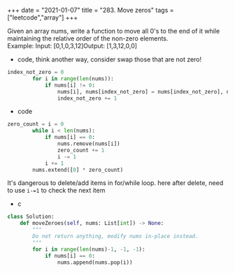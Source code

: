 +++
date = "2021-01-07"
title = "283. Move zeros"
tags = ["leetcode","array"]
+++


Given an array nums, write a function to move all 0's to the end of it while maintaining the relative order of the non-zero elements.  
Example:
Input: [0,1,0,3,12]Output: [1,3,12,0,0]

- code, think another way, consider swap those that are not zero!
```python
index_not_zero = 0
        for i in range(len(nums)):
            if nums[i] != 0:
                nums[i], nums[index_not_zero] = nums[index_not_zero], nums[i]
                index_not_zero += 1
```
- code
```python
zero_count = i = 0
        while i < len(nums):
            if nums[i] == 0:
                nums.remove(nums[i])
                zero_count += 1
                i -= 1
            i += 1
        nums.extend([0] * zero_count)
```
It's dangerous to delete/add items in for/while loop. here after delete, need to use `i-=1` to check the next item
- c
```python
class Solution:
    def moveZeroes(self, nums: List[int]) -> None:
        """
        Do not return anything, modify nums in-place instead.
        """
        for i in range(len(nums)-1, -1, -1):
            if nums[i] == 0:
                nums.append(nums.pop(i))
```
